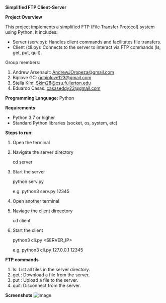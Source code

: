 **Simplified FTP Client-Server**

**Project Overview**

This project implements a simplified FTP (File Transfer Protocol) system using Python. It includes:

- Server (serv.py): Handles client commands and facilitates file transfers.
- Client (cli.py): Connects to the server to interact via FTP commands (ls, get, put, quit).

Group members:
1. Andrew Arsenault: AndrewJOropeza@gmail.com
2. Biplove GC: gcbiplove123@gmail.com
3. Stella Kim: Skim28@csu.fullerton.edu
4. Eduardo Casas: casaseddy23@gmail.com
 
**Programming Language:** Python

**Requirements**
- Python 3.7 or higher
- Standard Python libraries (socket, os, system, etc)

**Steps to run:**

1. Open the terminal
2. Navigate the server directory

   cd server

4. Start the server

   python serv.py <PORT>

   e.g. python3 serv.py 12345

6. Open another terminal
7. Naviage the client direectory
   
   cd client
   
8. Start the client
  
   python3 cli.py <SERVER_IP> <PORT>

   e.g. python3 cli.py 127.0.0.1 12345

**FTP commands**

1. ls: List all files in the server directory.
3. get <filename>: Download a file from the server.
4. put <filename>: Upload a file to the server.
5. quit: Disconnect from the server.

**Screenshots**
![image](https://github.com/user-attachments/assets/60f91054-e160-4847-a711-c6b1443c69a9)






